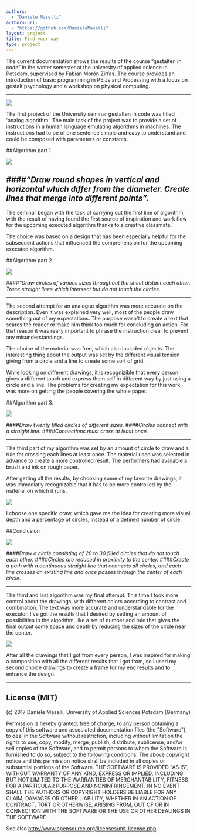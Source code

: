 ```yaml
--- 
authors: 
  - "Daniele Maselli"
authors-url: 
  - "https://github.com/DanieleMaselli"
layout: project
title: Find your way 
type: project
---
```


The current documentation shows the results of the course “gestalten in code” in the winter semester at the university of applied science in Potsdam, supervised by Fabian Morón Zirfas. The course provides an introduction of basic programming in P5.Js and Processing with a focus on gestalt psychology and a workshop on physical computing.

---


![](./splash.png)


The first project of the University seminar gestalten in code was titled 'analog algorithm'. 
The main task of the project was to provide a set of instructions in a human language emulating algorithms in machines. The instructions had to be of one sentence simple and easy to understand and could be composed with parameters or constants.

##Algorithm part 1.


![](./assets/images/algo-1.png)


####_“Draw round shapes in vertical and horizontal which differ from the diameter. Create lines that merge into different points”._ 
---

The seminar began with the task of carrying out the first line of algorithm, with the result of having found the first source of inspiration and work flow for the upcoming executed algorithm thanks to a creative classmate.

The choice was based on a design that has been especially helpful for the subsequent actions that influenced the comprehension for the upcoming executed algorithm.
 


##Algorithm part 2.




![](./assets/images/algo-2.png)


####_“Draw circles of various sizes throughout the sheet distant each other. Trace straight lines which intersect but do not touch the circles._ 

---

The second attempt for an analogue algorithm was more accurate on the description. Even it was explained very well, most of the people draw something out of my expectations. The purpose wasn't to create a text that scares the reader or make him think too much for concluding an action. For that reason it was really important to phrase the instruction clear to prevent any misunderstandings.

The choice of the material was free, which also included objects. The interesting thing about the output was set by the different visual tension giving from a circle and a line to create some sort of grid.

While looking on different drawings, it is recognizible that every person gives a different touch and express them self in different way by just using a circle and a line. The problems for creating my expectation for this work, was more on getting the people covering the whole paper.

##Algorithm part 3.


![](./assets/images/algo-3.png)

####_Draw twenty filled circles of different sizes._
####_Circles connect with a straight line._ 
####_Connections must cross at least once._

---

The third part of my algorithm was set by an amount of circle to draw and a rule for crossing each lines at least once. The material used was selected in advance to create a more controlled result. The performers had available a brush and ink on rough paper.

After getting all the results, by choosing some of my favorite drawings, it was immediatly recognizable that it has to be more controlled by the material on which it runs. 

![](./assets/images/algo-4.png)

I choose one specific draw, which gave me the idea for creating more visual depth and a percentage of circles, instead of a defined number of circle.  



##Conclusion

![](./assets/images/algo-5.png)

####_Draw a circle consisting of 20 to 30 filled circles that do not touch each other._ 
####_Circles are reduced in proximity to the center._ 
####_Create a path with a continuous straight line that connects all circles, and each line crosses an existing line and once passes through the center of each circle._

---

The third and last algorithm was my final attempt. This time I took more control about the drawings, with different colors according to contrast and combination. The text was more accurate and understandable for the executor. I've got the results that I desired by setting an amount of possibilities in the algorithm, like a set of number and rule that gives the final output some space and depth by reducing the sizes of the circle near the center. 

![](./assets/images/algo-end.png)

After all the drawings that I got from every person, I was inspired for making a composition with all the different results that I got from, so I used my second choice drawings to create a frame for my end results and to enhance the design. 

---------------------------------------

## License (MIT)

(c) 2017 Daniele Maselli, University of Applied Sciences Potsdam (Germany)

Permission is hereby granted, free of charge, to any person obtaining a copy of this software and associated documentation files (the "Software"), to deal in the Software without restriction, including without limitation the rights to use, copy, modify, merge, publish, distribute, sublicense, and/or sell copies of the Software, and to permit persons to whom the Software is furnished to do so, subject to the following conditions:
The above copyright notice and this permission notice shall be included in all copies or substantial portions of the Software.
THE SOFTWARE IS PROVIDED "AS IS", WITHOUT WARRANTY OF ANY KIND, EXPRESS OR IMPLIED, INCLUDING BUT NOT LIMITED TO THE WARRANTIES OF MERCHANTABILITY, FITNESS FOR A PARTICULAR PURPOSE AND NONINFRINGEMENT. IN NO EVENT SHALL THE AUTHORS OR COPYRIGHT HOLDERS BE LIABLE FOR ANY CLAIM, DAMAGES OR OTHER LIABILITY, WHETHER IN AN ACTION OF CONTRACT, TORT OR OTHERWISE, ARISING FROM, OUT OF OR IN CONNECTION WITH THE SOFTWARE OR THE USE OR OTHER DEALINGS IN THE SOFTWARE.

See also http://www.opensource.org/licenses/mit-license.php
